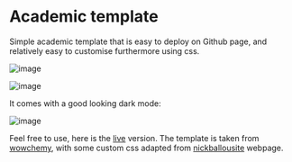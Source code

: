 # Academic template

Simple academic template that is easy to deploy on Github page, and relatively
easy to customise furthermore using css.

![image](https://user-images.githubusercontent.com/43388542/216845033-cc7b0a28-60ff-4e86-a5ce-2c93930e08e2.png)

![image](https://user-images.githubusercontent.com/43388542/216845176-a6effb49-db58-42b2-8b36-f65d5b959e39.png)

It comes with a good looking dark mode:

![image](https://user-images.githubusercontent.com/43388542/216845058-77fe9c11-5086-494f-b83d-83d26c252a5b.png)

Feel free to use, here is the [live](https://simongravelle.github.io/) version.
The template is taken from [wowchemy](https://wowchemy.com/), with some custom css
adapted from [nickballousite](https://github.com/nballou) webpage.

